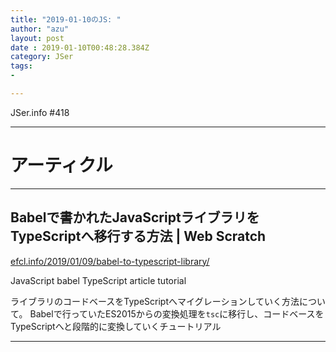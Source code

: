 ```yaml
---
title: "2019-01-10のJS: "
author: "azu"
layout: post
date : 2019-01-10T00:48:28.384Z
category: JSer
tags:
-

---
```


JSer.info #418

----

<h1 class="site-genre">アーティクル</h1>

----

## Babelで書かれたJavaScriptライブラリをTypeScriptへ移行する方法 | Web Scratch
[efcl.info/2019/01/09/babel-to-typescript-library/](https://efcl.info/2019/01/09/babel-to-typescript-library/ "Babelで書かれたJavaScriptライブラリをTypeScriptへ移行する方法 | Web Scratch")
<p class="jser-tags jser-tag-icon"><span class="jser-tag">JavaScript</span> <span class="jser-tag">babel</span> <span class="jser-tag">TypeScript</span> <span class="jser-tag">article</span> <span class="jser-tag">tutorial</span></p>

ライブラリのコードベースをTypeScriptへマイグレーションしていく方法について。
Babelで行っていたES2015からの変換処理を`tsc`に移行し、コードベースをTypeScriptへと段階的に変換していくチュートリアル


----
